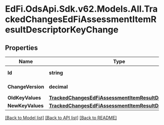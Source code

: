 # EdFi.OdsApi.Sdk.v62.Models.All.TrackedChangesEdFiAssessmentItemResultDescriptorKeyChange

## Properties

Name | Type | Description | Notes
------------ | ------------- | ------------- | -------------
**Id** | **string** | Resource identifier | [optional] 
**ChangeVersion** | **decimal** | Change version | [optional] 
**OldKeyValues** | [**TrackedChangesEdFiAssessmentItemResultDescriptorKey**](TrackedChangesEdFiAssessmentItemResultDescriptorKey.md) |  | [optional] 
**NewKeyValues** | [**TrackedChangesEdFiAssessmentItemResultDescriptorKey**](TrackedChangesEdFiAssessmentItemResultDescriptorKey.md) |  | [optional] 

[[Back to Model list]](../../README.md#documentation-for-models) [[Back to API list]](../../README.md#documentation-for-api-endpoints) [[Back to README]](../../README.md)

